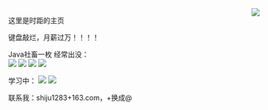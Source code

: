 <a href="#">
<img align="right" src="https://github-readme-stats-neon-psi-82.vercel.app/api?username=shiju0803&show_icons=true&hide_border=true&icon_color=586069&title_color=a0a9af">
</a>  

这里是时距的主页 

键盘敲烂，月薪过万！！！！

Java社畜一枚 
经常出没：  
![](https://img.shields.io/badge/-Java-ab7221?style=flat-square&logo=Java&logoColor=fff)
![](https://img.shields.io/badge/-SpringBoot-6db33f?style=flat-square&logo=springboot&logoColor=fff)
![](https://img.shields.io/badge/-C%2B%2B-3e74a2?style=flat-square&logo=C%2B%2B&logoColor=fff)
![](https://img.shields.io/badge/-Windows-0078D6?style=flat-square&logo=Windows)

学习中：
![](https://img.shields.io/badge/-Python-3e74a2?style=flat-square&logo=Python&logoColor=fff)
![](https://img.shields.io/badge/-Vue-4FC08D?style=flat-square&logo=vuedotjs&logoColor=fff)

联系我：shiju1283+163.com，+换成@
<!---
shiju0803/shiju0803 is a ✨ special ✨ repository because its `README.md` (this file) appears on your GitHub profile.
You can click the Preview link to take a look at your changes.
--->
